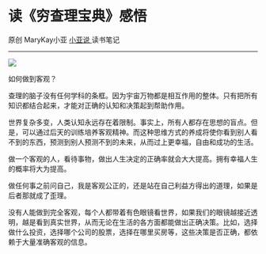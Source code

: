 #  读《穷查理宝典》感悟

原创  MaryKay小亚  [ 小亚说 ](https://mp.weixin.qq.com/mp/appmsgalbum?__biz=MzUxNDAwNTk0MQ==&action=getalbum&album_id=1708249292227805186#wechat_redirect) 读书笔记

__ _ _ _ _

![](https://mmbiz.qpic.cn/mmbiz_jpg/A8SKDch4cJGcC7v2QOh5FUMhh1BbNHlxpDg9zVTrQveia2etfUT2a61ibwrR2EIVNM64KE9BkcWO6S5vhia0jbY7w/640?wx_fmt=jpeg)

如何做到客观？

查理的脑子没有任何学科的条框。因为宇宙万物都是相互作用的整体。只有把所有知识都结合起来，才能对正确的认知和决策起到帮助作用。

世界复杂多变，人类认知永远存在着限制。事实上，所有人都存在思想的盲点。但是，可以通过后天的训练培养客观精神。而这种思维方式的养成将使你看到别人看不到的东西，预测到别人预测不到的未来，从而过上更幸福，自由和成功的生活。

做一个客观的人，看待事物，做出人生决定的正确率就会大大提高。拥有幸福人生的概率将大为提高。

做任何事之前问自己，我是客观公正的，还是站在自己利益方得出的道理，如果是后者那就成了歪理。

没有人能做到完全客观，每个人都带着有色眼镜看世界，如果我们的眼镜越接近透明，越是看到真实世界，从而无论在生活的各方面都能做出正确决策。比如，选择做什么投资，选择哪个公司的股票，选择在哪里买房等，这些决策是否正确，都依赖于大量准确客观的信息。
